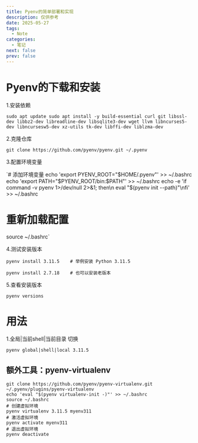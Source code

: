 ```yaml
---
title: Pyenv的简单部署和实现
description: 仅供参考
date: 2025-05-27
tags:
  - Note
categories:
  - 笔记
next: false
prev: false
---
```

# Pyenv的下载和安装

1.安装依赖

`sudo apt update sudo apt install -y build-essential curl git libssl-dev libbz2-dev libreadline-dev libsqlite3-dev wget llvm libncurses5-dev libncursesw5-dev xz-utils tk-dev libffi-dev liblzma-dev`

2.克隆仓库

 `git clone https://github.com/pyenv/pyenv.git ~/.pyenv`

3.配置环境变量

`# 添加环境变量
echo 'export PYENV_ROOT="$HOME/.pyenv"' >> ~/.bashrc
echo 'export PATH="$PYENV_ROOT/bin:$PATH"' >> ~/.bashrc
echo -e 'if command -v pyenv 1>/dev/null 2>&1; then\n  eval "$(pyenv init --path)"\nfi' >> ~/.bashrc

# 重新加载配置

source ~/.bashrc`

4.测试安装版本

`pyenv install 3.11.5    # 举例安装 Python 3.11.5 `

`pyenv install 2.7.18    # 也可以安装老版本`

5.查看安装版本

`pyenv versions`

# 用法

1.全局|当前shell|当前目录 切换

`pyenv global|shell|local 3.11.5`

## 额外工具：pyenv-virtualenv

```shell
git clone https://github.com/pyenv/pyenv-virtualenv.git ~/.pyenv/plugins/pyenv-virtualenv
echo 'eval "$(pyenv virtualenv-init -)"' >> ~/.bashrc
source ~/.bashrc
# 创建虚拟环境
pyenv virtualenv 3.11.5 myenv311
# 激活虚拟环境
pyenv activate myenv311
# 退出虚拟环境
pyenv deactivate
```
